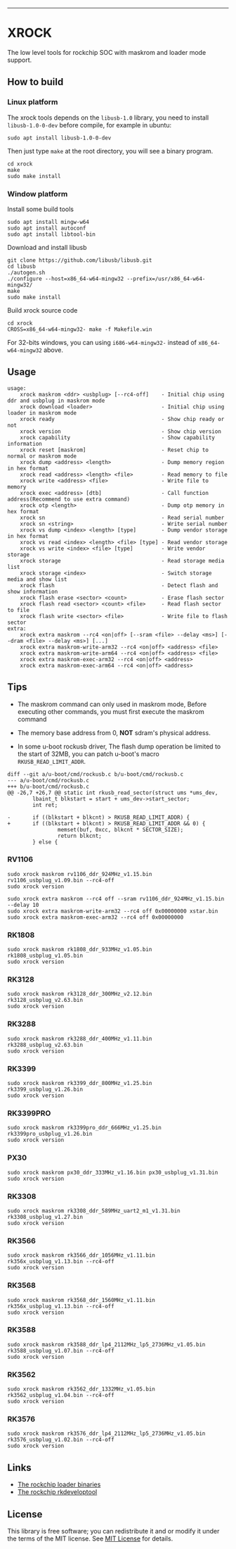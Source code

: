 
***
# XROCK
The low level tools for rockchip SOC with maskrom and loader mode support.

## How to build

### Linux platform

The xrock tools depends on the `libusb-1.0` library, you need to install `libusb-1.0-0-dev` before compile, for example in ubuntu:

```shell
sudo apt install libusb-1.0-0-dev
```

Then just type `make` at the root directory, you will see a binary program.

```shell
cd xrock
make
sudo make install
```

### Window platform

Install some build tools

```shell
sudo apt install mingw-w64
sudo apt install autoconf
sudo apt install libtool-bin
```

Download and install libusb

```shell
git clone https://github.com/libusb/libusb.git
cd libusb
./autogen.sh
./configure --host=x86_64-w64-mingw32 --prefix=/usr/x86_64-w64-mingw32/
make
sudo make install
```

Build xrock source code

```shell
cd xrock
CROSS=x86_64-w64-mingw32- make -f Makefile.win
```

For 32-bits windows, you can using `i686-w64-mingw32-` instead of `x86_64-w64-mingw32` above.

## Usage

```shell
usage:
    xrock maskrom <ddr> <usbplug> [--rc4-off]    - Initial chip using ddr and usbplug in maskrom mode
    xrock download <loader>                      - Initial chip using loader in maskrom mode
    xrock ready                                  - Show chip ready or not
    xrock version                                - Show chip version
    xrock capability                             - Show capability information
    xrock reset [maskrom]                        - Reset chip to normal or maskrom mode
    xrock dump <address> <length>                - Dump memory region in hex format
    xrock read <address> <length> <file>         - Read memory to file
    xrock write <address> <file>                 - Write file to memory
    xrock exec <address> [dtb]                   - Call function address(Recommend to use extra command)
    xrock otp <length>                           - Dump otp memory in hex format
    xrock sn                                     - Read serial number
    xrock sn <string>                            - Write serial number
    xrock vs dump <index> <length> [type]        - Dump vendor storage in hex format
    xrock vs read <index> <length> <file> [type] - Read vendor storage
    xrock vs write <index> <file> [type]         - Write vendor storage
    xrock storage                                - Read storage media list
    xrock storage <index>                        - Switch storage media and show list
    xrock flash                                  - Detect flash and show information
    xrock flash erase <sector> <count>           - Erase flash sector
    xrock flash read <sector> <count> <file>     - Read flash sector to file
    xrock flash write <sector> <file>            - Write file to flash sector
extra:
    xrock extra maskrom --rc4 <on|off> [--sram <file> --delay <ms>] [--dram <file> --delay <ms>] [...]
    xrock extra maskrom-write-arm32 --rc4 <on|off> <address> <file>
    xrock extra maskrom-write-arm64 --rc4 <on|off> <address> <file>
    xrock extra maskrom-exec-arm32 --rc4 <on|off> <address>
    xrock extra maskrom-exec-arm64 --rc4 <on|off> <address>
```

## Tips

- The maskrom command can only used in maskrom mode, Before executing other commands, you must first execute the maskrom command

- The memory base address from 0, **NOT** sdram's physical address.

- In some u-boot rockusb driver, The flash dump operation be limited to the start of 32MB, you can patch u-boot's macro `RKUSB_READ_LIMIT_ADDR`.

```
diff --git a/u-boot/cmd/rockusb.c b/u-boot/cmd/rockusb.c
--- a/u-boot/cmd/rockusb.c
+++ b/u-boot/cmd/rockusb.c
@@ -26,7 +26,7 @@ static int rkusb_read_sector(struct ums *ums_dev,
        lbaint_t blkstart = start + ums_dev->start_sector;
        int ret;

-       if ((blkstart + blkcnt) > RKUSB_READ_LIMIT_ADDR) {
+       if ((blkstart + blkcnt) > RKUSB_READ_LIMIT_ADDR && 0) {
                memset(buf, 0xcc, blkcnt * SECTOR_SIZE);
                return blkcnt;
        } else {
```

### RV1106

```shell
sudo xrock maskrom rv1106_ddr_924MHz_v1.15.bin rv1106_usbplug_v1.09.bin --rc4-off
sudo xrock version
```

```shell
sudo xrock extra maskrom --rc4 off --sram rv1106_ddr_924MHz_v1.15.bin --delay 10
sudo xrock extra maskrom-write-arm32 --rc4 off 0x00000000 xstar.bin
sudo xrock extra maskrom-exec-arm32 --rc4 off 0x00000000
```

### RK1808

```shell
sudo xrock maskrom rk1808_ddr_933MHz_v1.05.bin rk1808_usbplug_v1.05.bin
sudo xrock version
```

### RK3128

```shell
sudo xrock maskrom rk3128_ddr_300MHz_v2.12.bin rk3128_usbplug_v2.63.bin
sudo xrock version
```

### RK3288

```shell
sudo xrock maskrom rk3288_ddr_400MHz_v1.11.bin rk3288_usbplug_v2.63.bin
sudo xrock version
```

### RK3399

```shell
sudo xrock maskrom rk3399_ddr_800MHz_v1.25.bin rk3399_usbplug_v1.26.bin
sudo xrock version
```

### RK3399PRO

```shell
sudo xrock maskrom rk3399pro_ddr_666MHz_v1.25.bin rk3399pro_usbplug_v1.26.bin
sudo xrock version
```

### PX30

```shell
sudo xrock maskrom px30_ddr_333MHz_v1.16.bin px30_usbplug_v1.31.bin
sudo xrock version
```

### RK3308

```shell
sudo xrock maskrom rk3308_ddr_589MHz_uart2_m1_v1.31.bin rk3308_usbplug_v1.27.bin
sudo xrock version
```

### RK3566

```shell
sudo xrock maskrom rk3566_ddr_1056MHz_v1.11.bin rk356x_usbplug_v1.13.bin --rc4-off
sudo xrock version
```

### RK3568

```shell
sudo xrock maskrom rk3568_ddr_1560MHz_v1.11.bin rk356x_usbplug_v1.13.bin --rc4-off
sudo xrock version
```

### RK3588

```shell
sudo xrock maskrom rk3588_ddr_lp4_2112MHz_lp5_2736MHz_v1.05.bin rk3588_usbplug_v1.07.bin --rc4-off
sudo xrock version
```

### RK3562

```shell
sudo xrock maskrom rk3562_ddr_1332MHz_v1.05.bin rk3562_usbplug_v1.04.bin --rc4-off
sudo xrock version
```

### RK3576

```shell
sudo xrock maskrom rk3576_ddr_lp4_2112MHz_lp5_2736MHz_v1.05.bin  rk3576_usbplug_v1.02.bin --rc4-off
sudo xrock version
```

## Links

* [The rockchip loader binaries](https://github.com/rockchip-linux/rkbin)
* [The rockchip rkdeveloptool](https://github.com/rockchip-linux/rkdeveloptool)

## License

This library is free software; you can redistribute it and or modify it under the terms of the MIT license. See [MIT License](LICENSE) for details.

